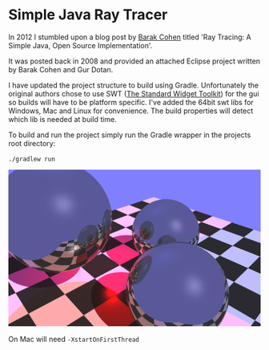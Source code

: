 Simple Java Ray Tracer
======================

In 2012 I stumbled upon a blog post by [Barak Cohen](https://plus.google.com/109999908224705846661/posts) titled 'Ray Tracing: A Simple Java, Open Source Implementation'.

It was posted back in 2008 and provided an attached Eclipse project written by Barak Cohen and Gur Dotan.

I have updated the project structure to build using Gradle. Unfortunately the original authors chose to use SWT ([The Standard Widget Toolkit](https://www.eclipse.org/swt/)) for the gui so builds will have to be platform specific. I've added the 64bit swt libs for Windows, Mac and Linux for convenience. The build properties will detect which lib is needed at build time.

To build and run the project simply run the Gradle wrapper in the projects root directory:

```
./gradlew run
```

![alt text](test-render.png "Running under Windows")

On Mac will need `-XstartOnFirstThread`